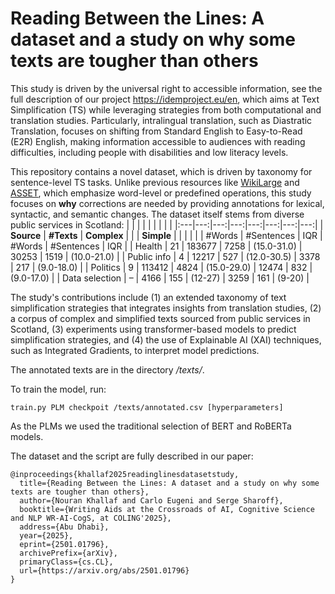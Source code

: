 # Reading Between the Lines: A dataset and a study on why some texts are tougher than others

This study is driven by the universal right to accessible information, see the full description of our project <https://idemproject.eu/en>, which aims at Text Simplification (TS) while leveraging strategies from both computational and translation studies. Particularly, intralingual translation, such as Diastratic Translation, focuses on shifting from Standard English to Easy-to-Read (E2R) English, making information accessible to audiences with reading difficulties, including people with disabilities and low literacy levels.

This repository contains a novel dataset, which is driven by taxonomy for sentence-level TS tasks. Unlike previous resources like [WikiLarge](https://github.com/XingxingZhang/dress) and [ASSET](https://github.com/facebookresearch/asset), which emphasize word-level or predefined operations, this study focuses on **why** corrections are needed by providing annotations for lexical, syntactic, and semantic changes. The dataset itself stems from diverse public services in Scotland:
|  |  |  |  |  |  |  |  |
|:---|---:|---:|---:|---:|---:|---:|---:|
| **Source** | **\#Texts** | **Complex** |  |  | **Simple** |  |  |
|  |  | \#Words | \#Sentences | IQR | \#Words | \#Sentences | IQR |
| Health | 21 | 183677 | 7258 | (15.0-31.0) | 30253 | 1519 | (10.0-21.0) |
| Public info | 4 | 12217 | 527 | (12.0-30.5) | 3378 | 217 | (9.0-18.0) |
| Politics | 9 | 113412 | 4824 | (15.0-29.0) | 12474 | 832 | (9.0-17.0) |
| Data selection | – | 4166 | 155 | (12-27) | 3259 | 161 | (9-20) |

The study's contributions include (1) an extended taxonomy of text simplification strategies that integrates insights from translation studies, (2) a corpus of complex and simplified texts sourced from public services in Scotland, (3) experiments using transformer-based models to predict simplification strategies, and (4) the use of Explainable AI (XAI) techniques, such as Integrated Gradients, to interpret model predictions. 

The annotated texts are in the directory */texts/*.

To train the model, run:

    train.py PLM checkpoit /texts/annotated.csv [hyperparameters]

As the PLMs we used the traditional selection of BERT and RoBERTa models.

The dataset and the script are fully described in our paper:

```
@inproceedings{khallaf2025readinglinesdatasetstudy,
  title={Reading Between the Lines: A dataset and a study on why some texts are tougher than others},
  author={Nouran Khallaf and Carlo Eugeni and Serge Sharoff},
  booktitle={Writing Aids at the Crossroads of AI, Cognitive Science and NLP WR-AI-CogS, at COLING'2025},
  address={Abu Dhabi},
  year={2025},
  eprint={2501.01796},
  archivePrefix={arXiv},
  primaryClass={cs.CL},
  url={https://arxiv.org/abs/2501.01796}
}
```




